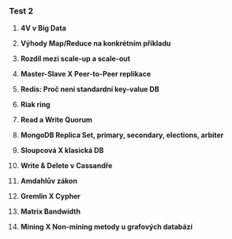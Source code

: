 ### **Test 2**

1. **4V v Big Data**

2. **Výhody Map/Reduce na konkrétním příkladu**

3. **Rozdíl mezi scale-up a scale-out**

4. **Master-Slave X Peer-to-Peer replikace**

5. **Redis: Proč není standardní key-value DB**

6. **Riak ring**

7. **Read a Write Quorum**

8. **MongoDB Replica Set, primary, secondary, elections, arbiter**

9. **Sloupcová X klasická DB**

10. **Write & Delete v Cassandře**

11. **Amdahlův zákon**

12. **Gremlin X Cypher**

13. **Matrix Bandwidth**

14. **Mining X Non-mining metody u grafových databází**
